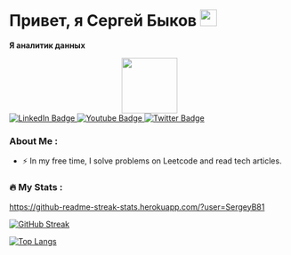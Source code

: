 # Привет, я Сергей Быков <img src="https://media.giphy.com/media/hvRJCLFzcasrR4ia7z/giphy.gif" width="30px"/>
<b>Я аналитик данных</b> 





<div id="header" align="center">
  <img src="https://media.giphy.com/media/M9gbBd9nbDrOTu1Mqx/giphy.gif" width="100"/>
</div>

<div id="badges">
  <a href="your-linkedin-URL">
    <img src="https://img.shields.io/badge/LinkedIn-blue?style=for-the-badge&logo=linkedin&logoColor=white" alt="LinkedIn Badge"/>
  </a>
  <a href="your-youtube-URL">
    <img src="https://img.shields.io/badge/YouTube-red?style=for-the-badge&logo=youtube&logoColor=white" alt="Youtube Badge"/>
  </a>
  <a href="your-twitter-URL">
    <img src="https://img.shields.io/badge/Twitter-blue?style=for-the-badge&logo=twitter&logoColor=white" alt="Twitter Badge"/>
  </a>
</div> 

<img src="https://komarev.com/ghpvc/?username=SergeyB81&style=flat-square&color=blue" alt=""/>


### About Me :
- :zap: In my free time, I solve problems on Leetcode and read tech articles.

### :fire: My Stats :
https://github-readme-streak-stats.herokuapp.com/?user=SergeyB81

[![GitHub Streak](https://streak-stats.demolab.com?user=SergeyB81&theme=transparent&hide_border=true&mode=weekly&fire=FF2222&dates=2C68F6&currStreakLabel=2C68F6&currStreakNum=2C68F6)](https://git.io/streak-stats)

[![Top Langs](https://github-readme-stats.vercel.app/api/top-langs/?username=SergeyB81&layout=compact&theme=vision-friendly-dark)](https://github.com/anuraghazra/github-readme-stats)





